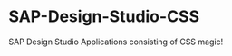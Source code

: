 SAP-Design-Studio-CSS
=====================

SAP Design Studio Applications consisting of CSS magic!
